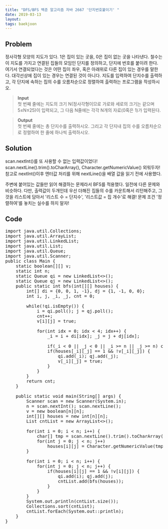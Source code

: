 ```yaml
---
title: "DFS/BFS 백준 알고리즘 자바 2667 '단지번호붙이기' "
date: 2019-03-13
layout:
tags: baekjoon
---
```



## Problem
정사각형 모양의 지도가 있다. 1은 집이 있는 곳을, 0은 집이 없는 곳을 나타낸다. 철수는 이 지도를 가지고 연결된 집들의 모임인 단지를 정의하고, 단지에 번호를 붙이려 한다. 
여기서 연결되었다는 것은 어떤 집이 좌우, 혹은 아래위로 다른 집이 있는 경우를 말한다. 대각선상에 집이 있는 경우는 연결된 것이 아니다. 지도를 입력하여 단지수를 출력하고, 각 단지에 속하는 집의 수를 오름차순으로 정렬하여 출력하는 프로그램을 작성하시오.

> <b>Input</b><br>
첫 번째 줄에는 지도의 크기 N(정사각형이므로 가로와 세로의 크기는 같으며 5≤N≤25)이 입력되고, 그 다음 N줄에는 각각 N개의 자료(0혹은 1)가 입력된다.

> <b>Output</b><br>
첫 번째 줄에는 총 단지수를 출력하시오. 그리고 각 단지내 집의 수를 오름차순으로 정렬하여 한 줄에 하나씩 출력하시오.


## Solution
scan.nextInt()를 또 사용할 수 없는 입력값이었다! scan.nextLine().trim().toCharArray(), Character.getNumericValue() 외워두자!
참고로 nextInt()이후 엔터값 처리를 위해 nextLine()을 배열 값을 읽기 전에 사용했다.

주변에 붙어있는 값들만 읽어 해결하는 문제라서 BFS를 적용했다. 일전에 다른 문제와 비슷하다. 다만, 출력값이 두개인데 우선 더해진 집들의 수를 카운트해서 리턴해주고, 그것을 리스트에 담아서 '리스트 수 = 단지수', '리스트값 = 집 개수'로 해결!
문제 조건 '정렬하여'를 놓치는 실수를 하지 말자!

## Code
<pre>
import java.util.Collections;
import java.util.ArrayList;
import java.util.LinkedList;
import java.util.List;
import java.util.Queue;
import java.util.Scanner;
public class Main {
	static boolean[][] v;
	static int n;
	static Queue<Integer> qi = new LinkedList<>();
	static Queue<Integer> qj = new LinkedList<>();
	public static int bfs(int[][] houses) {
		int[] di = {0, 0, 1, -1}, dj = {1, -1, 0, 0};
		int i, j, _i, _j, cnt = 0;
		
		while(!qi.isEmpty()) {
			i = qi.poll(); j = qj.poll();
			cnt++;
			v[i][j] = true;
			
			for(int idx = 0; idx < 4; idx++) {
				_i = i + di[idx]; _j = j + dj[idx];
				
				if(_i < 0 || _j < 0 || _i >= n || _j >= n) continue;
				if(houses[_i][_j] == 1 && !v[_i][_j]) {
					qi.add(_i); qj.add(_j);
					v[_i][_j] = true;
				}
			}
		}
		return cnt;
	}
	
	public static void main(String[] args) {
		Scanner scan = new Scanner(System.in);
		n = scan.nextInt(); scan.nextLine();
		v = new boolean[n][n];
		int[][] houses = new int[n][n];
		List<Integer> cntList = new ArrayList<>();
		
		for(int i = 0; i < n; i++) {
			char[] tmp = scan.nextLine().trim().toCharArray();
			for(int j = 0; j < n; j++)
				houses[i][j] = Character.getNumericValue(tmp[j]); 
		}
		
		for(int i = 0; i < n; i++) {
			for(int j = 0; j < n; j++) {
				if(houses[i][j] == 1 && !v[i][j]) {
					qi.add(i); qj.add(j);
					cntList.add(bfs(houses));
				}
			}
		}
		System.out.println(cntList.size());
        Collections.sort(cntList);
		cntList.forEach(System.out::println);
	}
}
